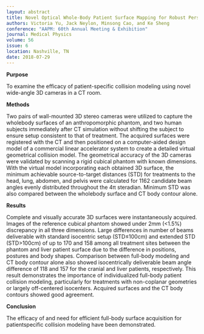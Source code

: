```yaml
---
layout: abstract
title: Novel Optical Whole-Body Patient Surface Mapping for Robust Personalized Collision Modeling and Prevention in External Beam Radiotherapy
authors: Victoria Yu, Jack Neylon, Minsong Cao, and Ke Sheng
conference: "AAPM: 60th Annual Meeting & Exhibition"
journal: Medical Physics
volume: 56
issue: 6
location: Nashville, TN
date: 2018-07-29
---
```

**Purpose**

To examine the efficacy of patient-specific collision modeling using novel wide-angle 3D cameras in a CT room. 

**Methods**

Two pairs of wall-mounted 3D stereo cameras were utilized to capture the wholebody surfaces of an anthropomorphic phantom, and two human subjects immediately after CT simulation without shifting the subject to ensure setup consistent to that of treatment. The acquired surfaces were registered with the CT and then positioned on a computer-aided design model of a commercial linear accelerator system to create a detailed virtual geometrical collision model. The geometrical accuracy of the 3D cameras were validated by scanning a rigid cubical phantom with known dimensions. With the virtual model incorporating each obtained 3D surface, the minimum achievable source-to-target distances (STD) for treatments to the head, lung, abdomen, and pelvis were calculated for 1162 candidate beam angles evenly distributed throughout the 4π steradian. Minimum STD was also compared between the wholebody surface and CT body contour alone. 

**Results**

Complete and visually accurate 3D surfaces were instantaneously acquired. Images of the reference cubical phantom showed under 2mm (<1.5%) discrepancy in all three dimensions. Large differences in number of beams deliverable with standard isocentric setup (STD≤100cm) and extended STD (STD>100cm) of up to 170 and 158 among all treatment sites between the phantom and liver patient surface due to the difference in positions, postures and body shapes. Comparison between full-body modeling and CT body contour alone also showed isocentrically deliverable beam angle difference of 118 and 157 for the cranial and liver patients, respectively. This result demonstrates the importance of individualized full-body patient collision modeling, particularly for treatments with non-coplanar geometries or largely off-centered isocenters. Acquired surfaces and the CT body contours showed good agreement. 

**Conclusion**

The efficacy of and need for efficient full-body surface acquisition for patientspecific collision modeling have been demonstrated.
